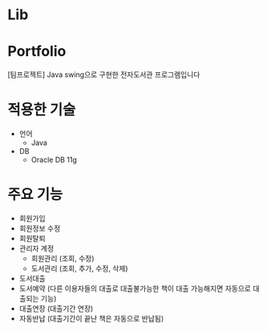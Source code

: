 # Lib
# Portfolio
[팀프로젝트] Java swing으로 구현한 전자도서관 프로그램입니다
# 적용한 기술
* 언어
  * Java
* DB
  * Oracle DB 11g
# 주요 기능
* 회원가입
* 회원정보 수정
* 회원탈퇴
* 관리자 계정
  * 회원관리 (조회, 수정)
  * 도서관리 (조회, 추가, 수정, 삭제)
* 도서대출
* 도서예약 (다른 이용자들의 대출로 대출불가능한 책이 대출 가능해지면 자동으로 대출되는 기능)
* 대출연장 (대출기간 연장)
* 자동반납 (대출기간이 끝난 책은 자동으로 반납됨)
